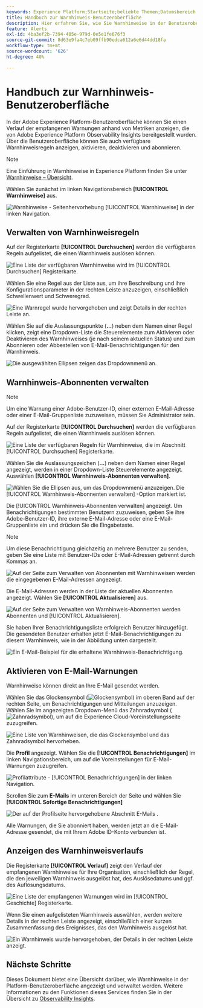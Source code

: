 ```yaml
---
keywords: Experience Platform;Startseite;beliebte Themen;Datumsbereich
title: Handbuch zur Warnhinweis-Benutzeroberfläche
description: Hier erfahren Sie, wie Sie Warnhinweise in der Benutzeroberfläche von Experience Platform verwalten.
feature: Alerts
exl-id: 4ba3ef2b-7394-405e-979d-0e5e1fe676f3
source-git-commit: 8d63e9fa4c7eb09ffb90edca612a6e6d44dd18fa
workflow-type: tm+mt
source-wordcount: '626'
ht-degree: 40%

---
```


# Handbuch zur Warnhinweis-Benutzeroberfläche

In der Adobe Experience Platform-Benutzeroberfläche können Sie einen Verlauf der empfangenen Warnungen anhand von Metriken anzeigen, die von Adobe Experience Platform Observability Insights bereitgestellt wurden. Über die Benutzeroberfläche können Sie auch verfügbare Warnhinweisregeln anzeigen, aktivieren, deaktivieren und abonnieren.

>[!NOTE]
>
>Eine Einführung in Warnhinweise in Experience Platform finden Sie unter [Warnhinweise – Übersicht](./overview.md).

Wählen Sie zunächst im linken Navigationsbereich **[!UICONTROL Warnhinweise]** aus.

![Warnhinweise - Seitenhervorhebung [!UICONTROL Warnhinweise] in der linken Navigation.](../images/alerts/ui/workspace.png)

## Verwalten von Warnhinweisregeln

Auf der Registerkarte **[!UICONTROL Durchsuchen]** werden die verfügbaren Regeln aufgelistet, die einen Warnhinweis auslösen können.

![Eine Liste der verfügbaren Warnhinweise wird im [!UICONTROL Durchsuchen] Registerkarte.](../images/alerts/ui/rules.png)

Wählen Sie eine Regel aus der Liste aus, um ihre Beschreibung und ihre Konfigurationsparameter in der rechten Leiste anzuzeigen, einschließlich Schwellenwert und Schweregrad.

![Eine Warnregel wurde hervorgehoben und zeigt Details in der rechten Leiste an.](../images/alerts/ui/rule-details.png)

Wählen Sie auf die Auslassungspunkte (**...**) neben dem Namen einer Regel klicken, zeigt eine Dropdown-Liste die Steuerelemente zum Aktivieren oder Deaktivieren des Warnhinweises (je nach seinem aktuellen Status) und zum Abonnieren oder Abbestellen von E-Mail-Benachrichtigungen für den Warnhinweis.

![Die ausgewählten Ellipsen zeigen das Dropdownmenü an.](../images/alerts/ui/disable-subscribe.png)

## Warnhinweis-Abonnenten verwalten

>[!NOTE]
>
> Um eine Warnung einer Adobe-Benutzer-ID, einer externen E-Mail-Adresse oder einer E-Mail-Gruppenliste zuzuweisen, müssen Sie Administrator sein.

Auf der Registerkarte **[!UICONTROL Durchsuchen]** werden die verfügbaren Regeln aufgelistet, die einen Warnhinweis auslösen können.

![Eine Liste der verfügbaren Regeln für Warnhinweise, die im Abschnitt [!UICONTROL Durchsuchen] Registerkarte.](../images/alerts/ui/rules.png)

Wählen Sie die Auslassungszeichen (**...**) neben dem Namen einer Regel angezeigt, werden in einer Dropdown-Liste Steuerelemente angezeigt. Auswählen **[!UICONTROL Warnhinweis-Abonnenten verwalten]**.

![Wählen Sie die Ellipsen aus, um das Dropdownmenü anzuzeigen. Die [!UICONTROL Warnhinweis-Abonnenten verwalten] -Option markiert ist.](../images/alerts/ui/manage-alert-subscribers.png)

Die [!UICONTROL Warnhinweis-Abonnenten verwalten] angezeigt. Um Benachrichtigungen bestimmten Benutzern zuzuweisen, geben Sie ihre Adobe-Benutzer-ID, ihre externe E-Mail-Adresse oder eine E-Mail-Gruppenliste ein und drücken Sie die Eingabetaste.

>[!NOTE]
>
>Um diese Benachrichtigung gleichzeitig an mehrere Benutzer zu senden, geben Sie eine Liste mit Benutzer-IDs oder E-Mail-Adressen getrennt durch Kommas an.

![Auf der Seite zum Verwalten von Abonnenten mit Warnhinweisen werden die eingegebenen E-Mail-Adressen angezeigt.](../images/alerts/ui/manage-alert-add-email.png)

Die E-Mail-Adressen werden in der Liste der aktuellen Abonnenten angezeigt. Wählen Sie **[!UICONTROL Aktualisieren]** aus.

![Auf der Seite zum Verwalten von Warnhinweis-Abonnenten werden Abonnenten und [!UICONTROL Aktualisieren].](../images/alerts/ui/manage-alert-subscribers-added-email.png)

Sie haben Ihrer Benachrichtigungsliste erfolgreich Benutzer hinzugefügt. Die gesendeten Benutzer erhalten jetzt E-Mail-Benachrichtigungen zu diesem Warnhinweis, wie in der Abbildung unten dargestellt.

![Ein E-Mail-Beispiel für die erhaltene Warnhinweis-Benachrichtigung.](../images/alerts/ui/manage-alert-subscribers-email.png)

## Aktivieren von E-Mail-Warnungen

Warnhinweise können direkt an Ihre E-Mail gesendet werden.

Wählen Sie das Glockensymbol (![Glockensymbol](../images/alerts/ui/bell-icon.png)) im oberen Band auf der rechten Seite, um Benachrichtigungen und Mitteilungen anzuzeigen. Wählen Sie im angezeigten Dropdown-Menü das Zahnradsymbol (![Zahnradsymbol](../images/alerts/ui/cog-icon.png)), um auf die Experience Cloud-Voreinstellungsseite zuzugreifen.

![Eine Liste von Warnhinweisen, die das Glockensymbol und das Zahnradsymbol hervorheben.](../images/alerts/ui/edit-preferences.png)

Die **Profil** angezeigt. Wählen Sie die **[!UICONTROL Benachrichtigungen]** im linken Navigationsbereich, um auf die Voreinstellungen für E-Mail-Warnungen zuzugreifen.

![Profilattribute - [!UICONTROL Benachrichtigungen] in der linken Navigation.](../images/alerts/ui/profile.png)

Scrollen Sie zum **E-Mails** im unteren Bereich der Seite und wählen Sie **[!UICONTROL Sofortige Benachrichtigungen]**

![Der auf der Profilseite hervorgehobene Abschnitt E-Mails .](../images/alerts/ui/notifications.png)

Alle Warnungen, die Sie abonniert haben, werden jetzt an die E-Mail-Adresse gesendet, die mit Ihrem Adobe ID-Konto verbunden ist.

## Anzeigen des Warnhinweisverlaufs

Die Registerkarte **[!UICONTROL Verlauf]** zeigt den Verlauf der empfangenen Warnhinweise für Ihre Organisation, einschließlich der Regel, die den jeweiligen Warnhinweis ausgelöst hat, des Auslösedatums und ggf. des Auflösungsdatums.

![Eine Liste der empfangenen Warnungen wird im [!UICONTROL Geschichte] Registerkarte.](../images/alerts/ui/history.png)

Wenn Sie einen aufgelisteten Warnhinweis auswählen, werden weitere Details in der rechten Leiste angezeigt, einschließlich einer kurzen Zusammenfassung des Ereignisses, das den Warnhinweis ausgelöst hat.

![Ein Warnhinweis wurde hervorgehoben, der Details in der rechten Leiste anzeigt.](../images/alerts/ui/history-details.png)

## Nächste Schritte

Dieses Dokument bietet eine Übersicht darüber, wie Warnhinweise in der Platform-Benutzeroberfläche angezeigt und verwaltet werden. Weitere Informationen zu den Funktionen dieses Services finden Sie in der Übersicht zu [Observability Insights](../home.md).
